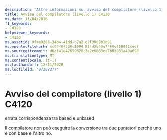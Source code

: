 ```yaml
---
description: 'Altre informazioni su: avviso del compilatore (livello 1) C4120'
title: Avviso del compilatore (livello 1) C4120
ms.date: 11/04/2016
f1_keywords:
- C4120
helpviewer_keywords:
- C4120
ms.assetid: 9faa9265-34b4-41dd-b7a2-e2f3969b1d91
ms.openlocfilehash: cc97494326c5996f584d3b40e7460ef38081cedf
ms.sourcegitcommit: d6af41e42699628c3e2e6063ec7b03931a49a098
ms.translationtype: MT
ms.contentlocale: it-IT
ms.lasthandoff: 12/11/2020
ms.locfileid: "97267377"
---
```

# <a name="compiler-warning-level-1-c4120"></a>Avviso del compilatore (livello 1) C4120

errata corrispondenza tra based e unbased

Il compilatore non può eseguire la conversione tra due puntatori perché uno è con base e l'altro no.
